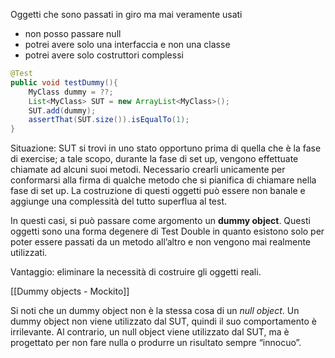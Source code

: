 Oggetti che sono passati in giro ma mai veramente usati
- non posso passare null
- potrei avere solo una interfaccia e non una classe
- potrei avere solo costruttori complessi

```java
@Test
public void testDummy(){
	MyClass dummy = ??;
	List<MyClass> SUT = new ArrayList<MyClass>();
	SUT.add(dummy);
	assertThat(SUT.size()).isEqualTo(1);
}
```

Situazione: SUT si trovi in uno stato opportuno prima di quella che è la fase di exercise; a tale scopo, durante la fase di set up, vengono effettuate chiamate ad alcuni suoi metodi. 
Necessario crearli unicamente per conformarsi alla firma di qualche metodo che si pianifica di chiamare nella fase di set up. La costruzione di questi oggetti può essere non banale e aggiunge una complessità del tutto superflua al test.

In questi casi, si può passare come argomento un **dummy object**. Questi oggetti sono una forma degenere di Test Double in quanto esistono solo per poter essere passati da un metodo all’altro e non vengono mai realmente utilizzati.

Vantaggio: eliminare la necessità di costruire gli oggetti reali.

[[Dummy objects - Mockito]]

Si noti che un dummy object non è la stessa cosa di un _null object_. Un dummy object non viene utilizzato dal SUT, quindi il suo comportamento è irrilevante. Al contrario, un null object viene utilizzato dal SUT, ma è progettato per non fare nulla o produrre un risultato sempre “innocuo”.